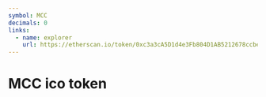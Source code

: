 ```yaml
---
symbol: MCC
decimals: 0
links:
  - name: explorer
    url: https://etherscan.io/token/0xc3a3cA5D1d4e3Fb804D1AB5212678ccbe0815074
---
```


# MCC ico token
